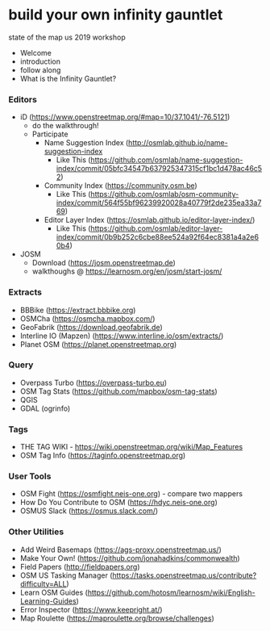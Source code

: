 # build your own infinity gauntlet
state of the map us 2019 workshop


- Welcome
 - introduction
 - follow along
- What is the Infinity Gauntlet?


### Editors
- iD (https://www.openstreetmap.org/#map=10/37.1041/-76.5121)
  - do the walkthrough!
  - Participate
    - Name Suggestion Index (http://osmlab.github.io/name-suggestion-index
      - Like This (https://github.com/osmlab/name-suggestion-index/commit/05bfc34547b637925347315cf1bc1d478ac46c52)
    - Community Index (https://community.osm.be)
      - Like This (https://github.com/osmlab/osm-community-index/commit/564f55bf96239920028a40779f2de235ea33a769)
    - Editor Layer Index (https://osmlab.github.io/editor-layer-index/)
      - Like This (https://github.com/osmlab/editor-layer-index/commit/0b9b252c6cbe88ee524a92f64ec8381a4a2e60b4)
- JOSM
  - Download (https://josm.openstreetmap.de)
  - walkthoughs @ https://learnosm.org/en/josm/start-josm/

### Extracts
- BBBike (https://extract.bbbike.org)
- OSMCha (https://osmcha.mapbox.com/)
- GeoFabrik (https://download.geofabrik.de)
- Interline IO (Mapzen) (https://www.interline.io/osm/extracts/)
- Planet OSM (https://planet.openstreetmap.org)


### Query
- Overpass Turbo (https://overpass-turbo.eu)
- OSM Tag Stats (https://github.com/mapbox/osm-tag-stats)
- QGIS
- GDAL (ogrinfo)

### Tags
- THE TAG WIKI - https://wiki.openstreetmap.org/wiki/Map_Features
- OSM Tag Info (https://taginfo.openstreetmap.org)

### User Tools
- OSM Fight (https://osmfight.neis-one.org) - compare two mappers
- How Do You Contribute to OSM (https://hdyc.neis-one.org)
- OSMUS Slack (https://osmus.slack.com/)

### Other Utilities
- Add Weird Basemaps (https://ags-proxy.openstreetmap.us/)
- Make Your Own! (https://github.com/jonahadkins/commonwealth)
- Field Papers (http://fieldpapers.org)
- OSM US Tasking Manager (https://tasks.openstreetmap.us/contribute?difficulty=ALL)
- Learn OSM Guides (https://github.com/hotosm/learnosm/wiki/English-Learning-Guides)
- Error Inspector (https://www.keepright.at/)
- Map Roulette (https://maproulette.org/browse/challenges)
